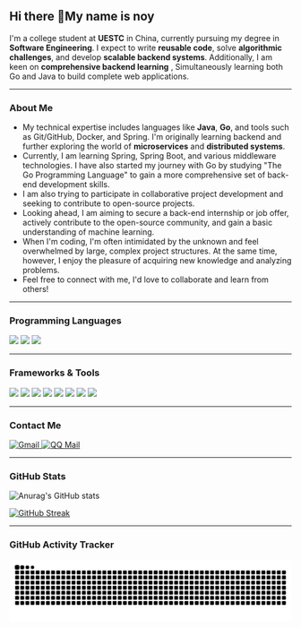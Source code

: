 ## Hi there 👋My name is noy

<!--
**noy233/noy233** is a ✨ _special_ ✨ repository because its `README.md` (this file) appears on your GitHub profile.

Here are some ideas to get you started:

- 🔭 I’m currently working on ...
- 🌱 I’m currently learning ...
- 👯 I’m looking to collaborate on ...
- 🤔 I’m looking for help with ...
- 💬 Ask me about ...
- 📫 How to reach me: ...
- 😄 Pronouns: ...
- ⚡ Fun fact: ...
-->

I'm a college student at **UESTC** in China, currently pursuing my degree in **Software Engineering**. I expect to write **reusable code**, solve **algorithmic challenges**, and develop **scalable backend systems**. Additionally, I am keen on **comprehensive backend learning** , Simultaneously learning both Go and Java to build complete web applications.

------

### **About Me**



- My technical expertise includes languages like **Java**, **Go**, and tools such as Git/GitHub, Docker, and Spring. I'm originally learning backend and further exploring the world of **microservices** and **distributed systems**.
- Currently, I am learning Spring, Spring Boot, and various middleware technologies. I have also started my journey with Go by studying "The Go Programming Language" to gain a more comprehensive set of back-end development skills.
- I am also trying to participate in collaborative project development and seeking to contribute to open-source projects.
- Looking ahead, I am aiming to secure a back-end internship or job offer, actively contribute to the open-source community, and gain a basic understanding of machine learning.
- When I'm coding, I'm often intimidated by the unknown and feel overwhelmed by large, complex project structures. At the same time, however, I enjoy the pleasure of acquiring new knowledge and analyzing problems.
- Feel free to connect with me, I'd love to collaborate and learn from others!

------

### **Programming Languages**

<p align="left">
  <img src="https://cdn.jsdelivr.net/gh/devicons/devicon/icons/c/c-plain.svg" width="70"/>
  <img src="https://cdn.jsdelivr.net/gh/devicons/devicon/icons/java/java-original.svg" width="70"/>
  <img src="https://go.dev/blog/go-brand/Go-Logo/PNG/Go-Logo_Blue.png" width="70"/>
</p>


------

### **Frameworks & Tools**

<p align="left">
     <img src="https://cdn.jsdelivr.net/gh/devicons/devicon/icons/spring/spring-original.svg" width="70"/>
  <img src="https://cdn.jsdelivr.net/gh/devicons/devicon/icons/mysql/mysql-original.svg" width="70"/>
  <img src="https://cdn.jsdelivr.net/gh/devicons/devicon/icons/redis/redis-original.svg" width="70"/>
  <img src="https://cdn.jsdelivr.net/gh/devicons/devicon/icons/nginx/nginx-original.svg" width="70"/>
  <img src="https://cdn.jsdelivr.net/gh/devicons/devicon/icons/linux/linux-original.svg" width="70"/>
  <img src="https://cdn.jsdelivr.net/gh/devicons/devicon/icons/git/git-original.svg" width="70"/>
  <img src="https://cdn.jsdelivr.net/gh/devicons/devicon/icons/github/github-original.svg" width="70"/>
  <img src="https://cdn.jsdelivr.net/gh/devicons/devicon/icons/docker/docker-plain.svg" width="70"/>
</p>

------

### **Contact Me**

<a href="mailto:bailey.noy233@Gmail.com">
    <img src="https://img.shields.io/badge/Gmail-D14836?style=for-the-badge&logo=gmail&logoColor=white" alt="Gmail">
</a><a href="mailto:2073474722@qq.com"><img src="https://img.shields.io/badge/QQ_Mail-12B7F5?style=for-the-badge&logo=tencent-qq&logoColor=white" alt="QQ Mail"></a>

------

### **GitHub Stats**

![Anurag's GitHub stats](https://github-readme-stats.vercel.app/api?username=noy233&count_private=true&show_icons=true)

[![GitHub Streak](https://streak-stats.demolab.com/?user=noy233&hide_border=true)](https://git.io/streak-stats)

------

### **GitHub Activity Tracker**

<picture>
  <source media="(prefers-color-scheme: dark)" srcset="https://raw.githubusercontent.com/noy233/noy233/output/github-snake-dark.svg" />
  <source media="(prefers-color-scheme: light)" srcset="https://raw.githubusercontent.com/noy233/noy233/output/github-snake.svg" />
  <img alt="github-snake" src="https://raw.githubusercontent.com/noy233/noy233/output/github-snake.svg" />
</picture>

